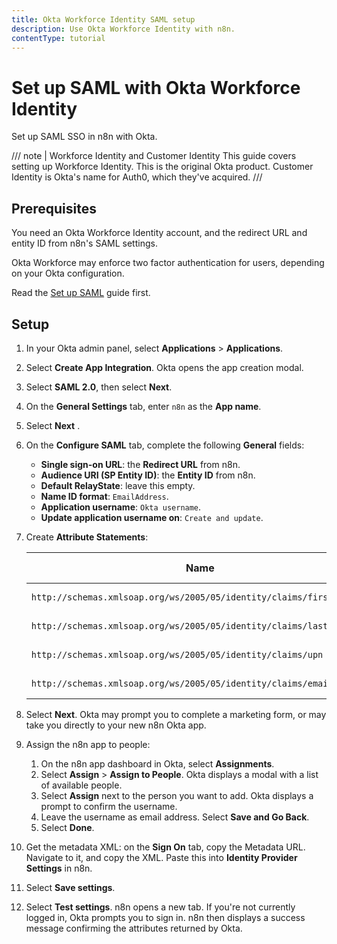 ```yaml
---
title: Okta Workforce Identity SAML setup
description: Use Okta Workforce Identity with n8n.
contentType: tutorial
---
```


# Set up SAML with Okta Workforce Identity

Set up SAML SSO in n8n with Okta.

/// note | Workforce Identity and Customer Identity
This guide covers setting up Workforce Identity. This is the original Okta product. Customer Identity is Okta's name for Auth0, which they've acquired.
///
## Prerequisites

You need an Okta Workforce Identity account, and the redirect URL and entity ID from n8n's SAML settings.

Okta Workforce may enforce two factor authentication for users, depending on your Okta configuration.

Read the [Set up SAML](/user-management/saml/setup.md) guide first.

## Setup

1. In your Okta admin panel, select **Applications** > **Applications**.
1. Select **Create App Integration**. Okta opens the app creation modal.
1. Select **SAML 2.0**, then select **Next**.
1. On the **General Settings** tab, enter `n8n` as the **App name**. 
1. Select **Next** .
1. On the **Configure SAML** tab, complete the following **General** fields:
	* **Single sign-on URL**: the **Redirect URL** from n8n.
	* **Audience URI (SP Entity ID)**: the **Entity ID** from n8n.
	* **Default RelayState**: leave this empty.
	* **Name ID format**: `EmailAddress`.
	* **Application username**: `Okta username`.
	* **Update application username on**: `Create and update`.
1. Create **Attribute Statements**:
	
	| **Name** | **Name format** | **Value** |
	| -------- | --------------- | --------- |
	| `http://schemas.xmlsoap.org/ws/2005/05/identity/claims/firstname` | URI Reference | user.firstName |
	| `http://schemas.xmlsoap.org/ws/2005/05/identity/claims/lastname` | URI Reference | user.lastName |
	| `http://schemas.xmlsoap.org/ws/2005/05/identity/claims/upn` | URI Reference | user.login |
	| `http://schemas.xmlsoap.org/ws/2005/05/identity/claims/emailaddress` | URI Reference | user.email |
	
1. Select **Next**. Okta may prompt you to complete a marketing form, or may take you directly to your new n8n Okta app.
1. Assign the n8n app to people:
	1. On the n8n app dashboard in Okta, select **Assignments**.
	1. Select **Assign** > **Assign to People**. Okta displays a modal with a list of available people.
	1. Select **Assign** next to the person you want to add. Okta displays a prompt to confirm the username.
	1. Leave the username as email address. Select **Save and Go Back**.
	1. Select **Done**.
1. Get the metadata XML: on the **Sign On** tab, copy the Metadata URL. Navigate to it, and copy the XML. Paste this into **Identity Provider Settings** in n8n.
1. Select **Save settings**.
1. Select **Test settings**. n8n opens a new tab. If you're not currently logged in, Okta prompts you to sign in. n8n then displays a success message confirming the attributes returned by Okta.

